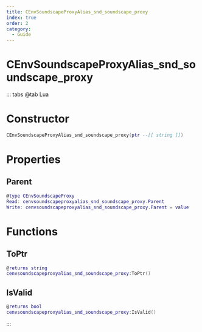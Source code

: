 ```yaml
---
title: CEnvSoundscapeProxyAlias_snd_soundscape_proxy
index: true
order: 2
category:
  - Guide
---
```


# CEnvSoundscapeProxyAlias_snd_soundscape_proxy

::: tabs
@tab Lua
# Constructor
```lua
CEnvSoundscapeProxyAlias_snd_soundscape_proxy(ptr --[[ string ]])
```
# Properties
## Parent 
```lua
@type CEnvSoundscapeProxy
Read: cenvsoundscapeproxyalias_snd_soundscape_proxy.Parent
Write: cenvsoundscapeproxyalias_snd_soundscape_proxy.Parent = value
```
# Functions
## ToPtr
```lua
@returns string
cenvsoundscapeproxyalias_snd_soundscape_proxy:ToPtr()
```
## IsValid
```lua
@returns bool
cenvsoundscapeproxyalias_snd_soundscape_proxy:IsValid()
```

:::